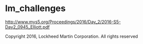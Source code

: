 # lm_challenges
http://www.mys5.org/Proceedings/2016/Day_2/2016-S5-Day2_0945_Elliott.pdf

Copyright 2016, Lockheed Martin Corporation. All rights reserved
